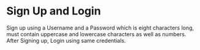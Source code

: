 # Sign Up and Login

Sign up using a Username and a Password which is eight characters long, must contain uppercase and lowercase characters as well as numbers.
After Signing up, Login using same credentials.

